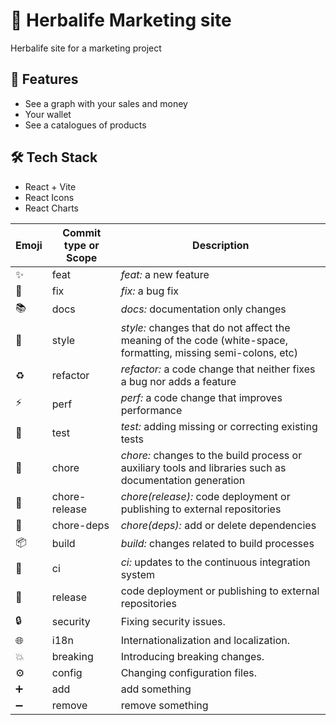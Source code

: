 # 🍃 Herbalife Marketing site

Herbalife site for a marketing project

## 🚀 Features

- See a graph with your sales and money
- Your wallet
- See a catalogues of products

## 🛠️ Tech Stack

- React + Vite
- React Icons
- React Charts

| Emoji                  | Commit type or Scope | Description                                                                                                     |
| ---------------------- | -------------------- | --------------------------------------------------------------------------------------------------------------- |
| :sparkles:             | feat                 | _feat:_ a new feature                                                                                           |
| :bug:                  | fix                  | _fix:_ a bug fix                                                                                                |
| :books:                | docs                 | _docs:_ documentation only changes                                                                              |
| :gem:                  | style                | _style:_ changes that do not affect the meaning of the code (white-space, formatting, missing semi-colons, etc) |
| :recycle:              | refactor             | _refactor:_ a code change that neither fixes a bug nor adds a feature                                           |
| :zap:                  | perf                 | _perf:_ a code change that improves performance                                                                 |
| :rotating_light:       | test                 | _test:_ adding missing or correcting existing tests                                                             |
| :wrench:               | chore                | _chore:_ changes to the build process or auxiliary tools and libraries such as documentation generation         |
| :rocket:               | chore-release        | _chore(release):_ code deployment or publishing to external repositories                                        |
| :link:                 | chore-deps           | _chore(deps):_ add or delete dependencies                                                                       |
| :package:              | build                | _build:_ changes related to build processes                                                                     |
| :construction_worker:  | ci                   | _ci:_ updates to the continuous integration system                                                              |
| :rocket:               | release              | code deployment or publishing to external repositories                                                          |
| :lock:                 | security             | Fixing security issues.                                                                                         |
| :globe_with_meridians: | i18n                 | Internationalization and localization.                                                                          |
| :boom:                 | breaking             | Introducing breaking changes.                                                                                   |
| :gear:                 | config               | Changing configuration files.                                                                                   |
| :heavy_plus_sign:      | add                  | add something                                                                                                   |
| :heavy_minus_sign:     | remove               | remove something                                                                                                |
